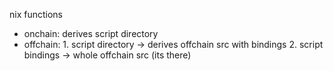 nix functions 
 - onchain: derives script directory
 - offchain: 1. script directory -> derives offchain src with bindings
             2. script bindings -> whole offchain src (its there)